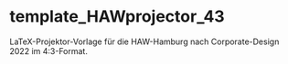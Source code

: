 # template_HAWprojector_43
LaTeX-Projektor-Vorlage für die HAW-Hamburg nach Corporate-Design 2022 im 4:3-Format.
